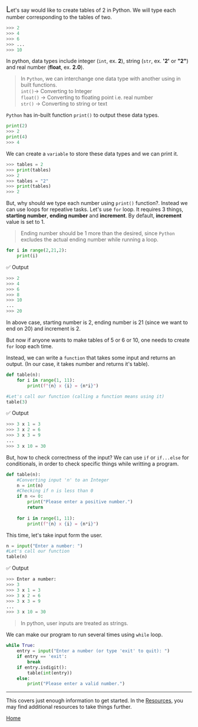 <font><span style="font-size:150%;">L</span></font>et's
 say would like to create tables of 2 in Python. We will type each number corresponding to the tables of two.

```python
>>> 2
>>> 4
>>> 6
>>> ...
>>> 10
```
In python, data types include integer (`int`, ex. **2**), string (`str`, ex. **'2'** or **"2"**) and real number (**float**, ex. **2.0**).

>In `Python`, we can interchange one data type with another using in built functions. <br>
>`int()`→ Converting to Integer <br>
>`float()` → Converting to floating point i.e. real number <br>
>`str()` → Converting to string or text


`Python` has in-built function `print()` to output these data types.

```python
print(2)
>>> 2
print(4)
>>> 4
```
We can create a `variable` to store these data types and we can print it.

```python
>>> tables = 2
>>> print(tables)
>>> 2
>>> tables = "2"
>>> print(tables)
>>> 2
```

But, why should we type each number using `print()` function?. Instead we can use loops for repeative tasks.
Let's use `for` loop. It requires 3 things, **starting number**, **ending number** and **increment**. By default, **increment** value is set to 1.
>Ending number should be 1 more than the desired, since `Python` excludes the actual ending number while running a loop.

```python
for i in range(2,21,2):
    print(i)
```
✅ Output
```python
>>> 2
>>> 4
>>> 6
>>> 8
>>> 10
...
>>> 20
```
In above case, starting number is 2, ending number is 21 (since we want to end on 20) and increment is 2.

But now if anyone wants to make tables of 5 or 6 or 10, one needs to create `for` loop each time.

Instead, we can write a `function` that takes some input and returns an output.
(In our case, it takes number and returns it's table).

```python
def table(n):
    for i in range(1, 11):
        print(f"{n} x {i} = {n*i}")

#Let's call our function (calling a function means using it)
table(3)
```
✅ Output
```python
>>> 3 x 1 = 3
>>> 3 x 2 = 6
>>> 3 x 3 = 9
...
>>> 3 x 10 = 30
```
But, how to check correctness of the input? We can use `if` or `if...else` for conditionals, in order to check specific things while writting a program.

```python
def table(n):
    #Converting input 'n' to an Integer
    n = int(n)
    #Checking if n is less than 0
    if n <= 0:
        print("Please enter a positive number.")
        return
    
    for i in range(1, 11):
        print(f"{n} x {i} = {n*i}")
```

This time, let's take input form the user.

```python
n = input("Enter a number: ")
#Let's call our function
table(n)
```
✅ Output
```python
>>> Enter a number: 
>>> 3
>>> 3 x 1 = 3
>>> 3 x 2 = 6
>>> 3 x 3 = 9
...
>>> 3 x 10 = 30
```
>In python, user inputs are treated as strings.

We can make our program to run several times using `while` loop.

```python
while True:
    entry = input("Enter a number (or type 'exit' to quit): ")
    if entry == 'exit':
        break
    if entry.isdigit():
        table(int(entry))
    else:
        print("Please enter a valid number.")
```
---

This covers just enough information to get started. In the [Resources](resources.md), you may find additional resources to take things further.


[Home](..\README.md)